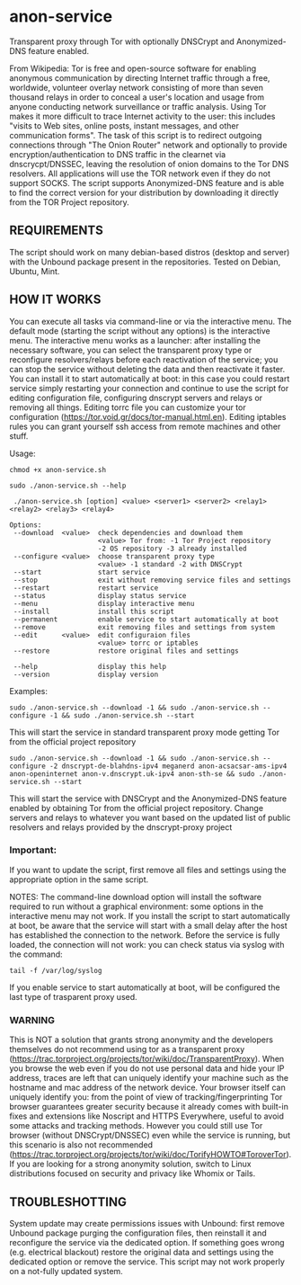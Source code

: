 # anon-service

Transparent proxy through Tor with optionally DNSCrypt and Anonymized-DNS feature enabled.

From Wikipedia: Tor is free and open-source software for enabling anonymous
communication by directing Internet traffic through a free, worldwide, volunteer
overlay network consisting of more than seven thousand relays in order to 
conceal a user's location and usage from anyone conducting network surveillance
or traffic analysis. Using Tor makes it more difficult to trace Internet
activity to the user: this includes "visits to Web sites, online posts, instant 
messages, and other communication forms".
The task of this script is to redirect outgoing connections through "The Onion 
Router" network and optionally to provide encryption/authentication to DNS traffic 
in the clearnet via dnscrycpt/DNSSEC, leaving the resolution of onion domains to the 
Tor DNS resolvers.
All applications will use the TOR network even if they do not support SOCKS.
The script supports Anonymized-DNS feature and is able to find the correct 
version for your distribution by downloading it directly from the TOR Project 
repository.



## REQUIREMENTS


The script should work on many debian-based distros (desktop and server) with the Unbound package present 
in the repositories. Tested on Debian, Ubuntu, Mint.



## HOW IT WORKS
You can execute all tasks via command-line or via the interactive menu.
The default mode (starting the script without any options) is the interactive menu.
The interactive menu works as a launcher: after installing the necessary software, you can select
the transparent proxy type or reconfigure resolvers/relays before each 
reactivation of the service; you can stop the service without deleting the data
and then reactivate it faster.
You can install it to start automatically at boot: in this case you could restart
service simply restarting your connection and continue to use the script for
editing configuration file, configuring dnscrypt servers and relays or removing all things.
Editing torrc file you can customize your tor configuration (https://tor.void.gr/docs/tor-manual.html.en).
Editing iptables rules you can grant yourself ssh access from remote machines and other stuff.

Usage:

```
chmod +x anon-service.sh
```
```
sudo ./anon-service.sh --help

 ./anon-service.sh [option] <value> <server1> <server2> <relay1> <relay2> <relay3> <relay4>

Options:
 --download  <value>  check dependencies and download them
                      <value> Tor from: -1 Tor Project repository
                      -2 OS repository -3 already installed
 --configure <value>  choose transparent proxy type
                      <value> -1 standard -2 with DNSCrypt
 --start              start service
 --stop               exit without removing service files and settings
 --restart            restart service
 --status             display status service
 --menu               display interactive menu
 --install            install this script
 --permanent          enable service to start automatically at boot
 --remove             exit removing files and settings from system
 --edit      <value>  edit configuraion files
                      <value> torrc or iptables
 --restore            restore original files and settings
 
 --help               display this help
 --version            display version
```
Examples:

```
sudo ./anon-service.sh --download -1 && sudo ./anon-service.sh --configure -1 && sudo ./anon-service.sh --start
```

This will start the service in standard transparent proxy mode getting Tor from the official project repository
```
sudo ./anon-service.sh --download -1 && sudo ./anon-service.sh --configure -2 dnscrypt-de-blahdns-ipv4 meganerd anon-acsacsar-ams-ipv4 anon-openinternet anon-v.dnscrypt.uk-ipv4 anon-sth-se && sudo ./anon-service.sh --start
```
This will start the service with DNSCrypt and the Anonymized-DNS feature enabled by obtaining Tor from the official
project repository. Change servers and relays to whatever you want based on the updated list of public resolvers 
and relays provided by the dnscrypt-proxy project

### Important: 
If you want to update the script, first remove all files and settings using the 
appropriate option in the same script.

NOTES:
The command-line download option will install the software required to run without 
a graphical environment: some options in the interactive menu may not work.
If you install the script to start automatically at boot, be aware that the service 
will start with a small delay after the host has established the connection to the 
network. Before the service is fully loaded, the connection will not work: you can 
check status via syslog with the command:

```
tail -f /var/log/syslog
```

If you enable service to start automatically at boot, will be configured
the last type of trasparent proxy used.

### WARNING

This is NOT a solution that grants strong anonymity and the developers themselves 
do not recommend using tor as a transparent proxy
(https://trac.torproject.org/projects/tor/wiki/doc/TransparentProxy).
When you browse the web even if you do not use personal data and hide your IP address,
traces are left that can uniquely identify your machine such as the hostname and mac 
address of the network device. Your browser itself can uniquely identify you: from 
the point of view of tracking/fingerprinting Tor browser guarantees greater security 
because it already comes with built-in fixes and extensions like Noscript and HTTPS 
Everywhere, useful to avoid some attacks and tracking methods.
However you could still use Tor browser (without DNSCrypt/DNSSEC) even while the
service is running, but this scenario is also not recommended
(https://trac.torproject.org/projects/tor/wiki/doc/TorifyHOWTO#ToroverTor).
If you are looking for a strong anonymity solution, switch to Linux distributions 
focused on security and privacy like Whomix or Tails.

## TROUBLESHOTTING

System update may create permissions issues with Unbound: first remove Unbound package purging
the configuration files, then reinstall it and reconfigure the service via the 
dedicated option.
If something goes wrong (e.g. electrical blackout) restore the original data and settings
using the dedicated option or remove the service.
This script may not work properly on a not-fully updated system.
